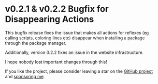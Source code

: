 # v0.2.1 & v0.2.2 Bugfix for Disappearing Actions

This bugfix release fixes the issue that makes all actions for reflexes (eg calling scripts, coloring lines etc) disappear when installing a package through the package manager.

Additionally, version 0.2.2 fixes an issue in the website infrastructure.

I hope nobody lost important changes through this!

If you like the project, please consider leaving a star on the [GitHub project](https://github.com/keneanung/nexus-package-manager) and [sponsoring me](https://github.com/sponsors/keneanung).